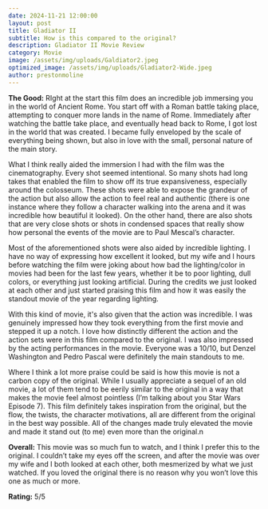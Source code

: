 ```yaml
---
date: 2024-11-21 12:00:00
layout: post
title: Gladiator II
subtitle: How is this compared to the original?
description: Gladiator II Movie Review
category: Movie
image: /assets/img/uploads/Galdiator2.jpeg
optimized_image: /assets/img/uploads/Gladiator2-Wide.jpeg
author: prestonmoline
---
```


**The Good:**
RIght at the start this film does an incredible job immersing you in the world of Ancient Rome. You start off with a Roman battle taking place, attempting to conquer more lands in the name of Rome. Immediately after watching the battle take place, and eventually head back to Rome, I got lost in the world that was created. I became fully enveloped by the scale of everything being shown, but also in love with the small, personal nature of the main story. 

What I think really aided the immersion I had with the film was the cinematography. Every shot seemed intentional. So many shots had long takes that enabled the film to show off its true expansiveness, especially around the colosseum. These shots were able to expose the grandeur of the action but also allow the action to feel real and authentic (there is one instance where they follow a character walking into the arena and it was incredible how beautiful it looked). On the other hand, there are also shots that are very close shots or shots in condensed spaces that really show how personal the events of the movie are to Paul Mescal’s character.

Most of the aforementioned shots were also aided by incredible lighting. I have no way of expressing how excellent it looked, but my wife and I hours before watching the film were joking about how bad the lighting/color in movies had been for the last few years, whether it be to poor lighting, dull colors, or everything just looking artificial. During the credits we just looked at each other and just started praising this film and how it was easily the standout movie of the year regarding lighting.

With this kind of movie, it's also given that the action was incredible. I was genuinely impressed how they took everything from the first movie and stepped it up a notch. I love how distinctly different the action and the action sets were in this film compared to the original. I was also impressed by the acting performances in the movie. Everyone was a 10/10, but Denzel Washington and Pedro Pascal were definitely the main standouts to me.

Where I think a lot more praise could be said is how this movie is not a carbon copy of the original. While I usually appreciate a sequel of an old movie, a lot of them tend to be eerily similar to the original in a way that makes the movie feel almost pointless (I’m talking about you Star Wars Episode 7). This film definitely takes inspiration from the original, but the flow, the twists, the character motivations, all are different from the original in the best way possible. All of the changes made truly elevated the movie and made it stand out (to me) even more than the original.n

**Overall:**
This movie was so much fun to watch, and I think I prefer this to the original. I couldn’t take my eyes off the screen, and after the movie was over my wife and I both looked at each other, both mesmerized by what we just watched. If you loved the original there is no reason why you won’t love this one as much or more.


**Rating:**
5/5
